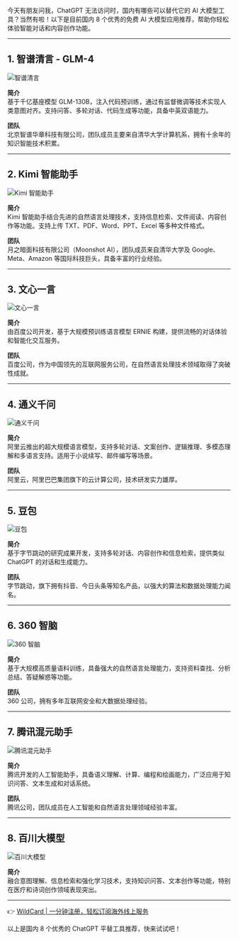 今天有朋友问我，ChatGPT 无法访问时，国内有哪些可以替代它的 AI 大模型工具？当然有啦！以下是目前国内 8 个优秀的免费 AI 大模型应用推荐，帮助你轻松体验智能对话和内容创作功能。

---

## 1. 智谱清言 - GLM-4

![智谱清言](https://www.1ai.net/wp-content/uploads/2025/12/qseql3plxy23a_eb7fdc8870134b019a5ecbb4745c0f99.png)

**简介**  
基于千亿基座模型 GLM-130B，注入代码预训练，通过有监督微调等技术实现人类意图对齐。支持问答、多轮对话、代码生成等功能，具备中英双语能力。

**团队**  
北京智谱华章科技有限公司，团队成员主要来自清华大学计算机系，拥有十余年的知识智能技术积累。

---

## 2. Kimi 智能助手

![Kimi 智能助手](https://www.1ai.net/wp-content/uploads/2025/02/1-23101122002E10.jpg)

**简介**  
Kimi 智能助手结合先进的自然语言处理技术，支持信息检索、文件阅读、内容创作等功能。支持上传 TXT、PDF、Word、PPT、Excel 等多种文件格式。

**团队**  
月之暗面科技有限公司（Moonshot AI），团队成员来自清华大学及 Google、Meta、Amazon 等国际科技巨头，具备丰富的行业经验。

---

## 3. 文心一言

![文心一言](https://www.1ai.net/wp-content/uploads/2025/11/qseql3plxy23a_54bd9895e52b4c8fb1012e671833bc75.png)

**简介**  
由百度公司开发，基于大规模预训练语言模型 ERNIE 构建，提供流畅的对话体验和智能化交互服务。

**团队**  
百度公司，作为中国领先的互联网服务公司，在自然语言处理技术领域取得了突破性成就。

---

## 4. 通义千问

![通义千问](https://www.1ai.net/wp-content/uploads/2025/03/qseql3plxy23a_22267a1a10d64f188cd192eef315b7bc.png)

**简介**  
阿里云推出的超大规模语言模型，支持多轮对话、文案创作、逻辑推理、多模态理解和多语言支持。适用于小说续写、邮件编写等场景。

**团队**  
阿里云，阿里巴巴集团旗下的云计算公司，技术研发实力雄厚。

---

## 5. 豆包

![豆包](https://www.1ai.net/wp-content/uploads/2025/11/qseql3plxy23a_74f1efa98d034c018298c9ec30f9fa28.png)

**简介**  
基于字节跳动的研究成果开发，支持多轮对话、内容创作和信息检索，提供类似 ChatGPT 的对话和生成能力。

**团队**  
字节跳动，旗下拥有抖音、今日头条等知名产品，以强大的算法和数据处理能力闻名。

---

## 6. 360 智脑

![360 智脑](https://www.1ai.net/wp-content/uploads/2025/03/6384697735106372817829396.png)

**简介**  
基于大规模高质量语料训练，具备强大的自然语言处理能力，支持资料查找、分析总结、答疑解惑等功能。

**团队**  
360 公司，拥有多年互联网安全和大数据处理经验。

---

## 7. 腾讯混元助手

![腾讯混元助手](https://www.1ai.net/wp-content/uploads/2025/03/65c1db9671874.png)

**简介**  
腾讯开发的人工智能助手，具备语义理解、计算、编程和绘画能力，广泛应用于知识问答、文本生成和对话系统。

**团队**  
腾讯公司，团队成员在人工智能和自然语言处理领域经验丰富。

---

## 8. 百川大模型

![百川大模型](https://www.1ai.net/wp-content/uploads/2025/03/t01b7157807891ae6d8.jpg)

**简介**  
融合意图理解、信息检索和强化学习技术，支持知识问答、文本创作等功能，特别在医疗和诗词创作领域表现突出。

---

👉 [WildCard | 一分钟注册，轻松订阅海外线上服务](https://bit.ly/bewildcard)

以上是国内 8 个优秀的 ChatGPT 平替工具推荐，快来试试吧！